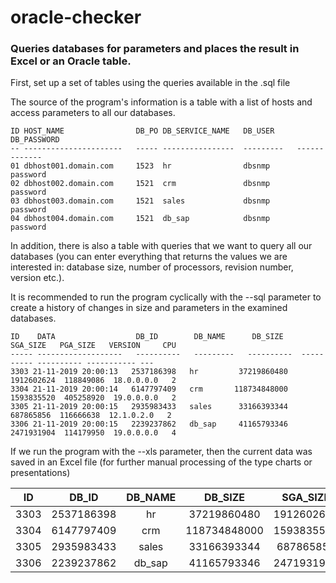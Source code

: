 # oracle-checker
### Queries databases for parameters and places the result in Excel or an Oracle table.


First, set up a set of tables using the queries available in the .sql file

The source of the program's information is a table with a list of hosts and access parameters to all our databases.


 ```
 ID HOST_NAME                DB_PO DB_SERVICE_NAME   DB_USER     DB_PASSWORD 
 -- ----------------------   ----- ----------------  ---------   -------------
 01 dbhost001.domain.com     1523  hr                dbsnmp      password     
 02 dbhost002.domain.com     1521  crm               dbsnmp      password     
 03 dbhost003.domain.com     1521  sales             dbsnmp      password     
 04 dbhost004.domain.com     1521  db_sap            dbsnmp      password  
 ```

In addition, there is also a table with queries that we want to query all our databases (you can enter everything that returns the values we are interested in: database size, number of processors, revision number, version etc.).

It is recommended to run the program cyclically with the --sql parameter to create a history of changes in size and parameters in the examined databases.

 ```                                                                                                    
ID    DATA                  DB_ID        DB_NAME      DB_SIZE     SGA_SIZE   PGA_SIZE   VERSION     CPU
----- -------------------   ----------   ---------   ----------  ---------- ---------- ----------- --- 
 3303 21-11-2019 20:00:13   2537186398   hr         37219860480  1912602624  118849086  18.0.0.0.0   2 
 3304 21-11-2019 20:00:14   6147797409   crm       118734848000  1593835520  405258920  19.0.0.0.0   2 
 3305 21-11-2019 20:00:15   2935983433   sales      33166393344   687865856  116666638  12.1.0.2.0   2 
 3306 21-11-2019 20:00:15   2239237862   db_sap     41165793346  2471931904  114179950  19.0.0.0.0   4
```

If we run the program with the --xls parameter, then the current data was saved in an Excel file (for further manual processing of the type charts or presentations)

|ID    | DB_ID      |  DB_NAME |  DB_SIZE     | SGA_SIZE   | PGA_SIZE  |  VERSION   | CPU|
|----- |:----------:|:--------:|:------------:|:----------:|:---------:|:----------:|---:|
| 3303 | 2537186398 |  hr      |  37219860480 | 1912602624 | 118849086 | 18.0.0.0.0 |  2 |
| 3304 | 6147797409 |  crm     | 118734848000 | 1593835520 | 405258920 | 19.0.0.0.0 |  2 |
| 3305 | 2935983433 |  sales   |  33166393344 |  687865856 | 116666638 | 12.1.0.2.0 |  2 |
| 3306 |  2239237862|  db_sap  |  41165793346 | 2471931904 | 114179950 | 19.0.0.0.0 |  4 |
